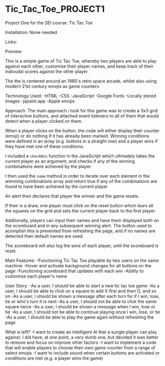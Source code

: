 # Tic_Tac_Toe_PROJECT1

Project One for the SEI course: Tic Tac Toe

Installation: None needed

Links:

Preview:

This is a simple game of Tic Tac Toe, whereby two players are able to play against each other, customise their player names, and keep track of their indivudal scores against the other player.

The the is centered around an 1980's retro space arcade, whilst also using modern 21st century emojis as game counters

Technology Used:
-HTML
-CSS
-JavaScript
-Google Fonts
-Locally stored images
-jspaint.app
-Apple emojis

Approach:
The main approach i took for this game was to create a 3x3 grid of interactive buttons, and attached event listeners to all of them that would detect when a player clicked on them.

When a player clicks on the button, the code will either display their counter (emoji) or do nothing if it has already been marked. Winning conditions were defined in an array (e.g. buttons in a straight row) and a player wins if they have met one of these conditions.

I included a `checkWin` function in the JavaScript which ultimately takes the current player as an argument, and checks if any of the winning combinations were achieved by the player.

I then used the `some` method in order to iterate over each element in the wimming combinations array and return true if any of the combinations are found to have been achieved by the current player

An alert then declares that player the winner and the game resets.

If their is a draw, one player must click on the reset button which lears all the squares on the grid and sets the current player back to the first player.

Additonally, players can input their names and have them displayed both on the scoreboard and in any subsequent winning alert. The button used to acomplish this is prevented from refreshing the page, and if no names are detected then default names are used.

The scoreboard will also log the wins of each player, until the scoreboard is reset.

Main Features:
-Functioning Tic Tac Toe playable by two users on the same machine
-Hover and activate background changes for all buttons on the page
-Functioning scoreboard that updates with each win
-Ability to customise each player's name

User Story:
-As a user, I should be able to start a new tic tac toe game
-As a user, I should be able to click on a square to add X first and then O, and so on
-As a user, I should be shown a message after each turn for if I win, lose, tie or who's turn it is next
-As a user, I should not be able to click the same square twice
-As a user, I should be shown a message when I win, lose or tie
-As a user, I should not be able to continue playing once I win, lose, or tie
-As a user, I should be able to play the game again without refreshing the page

What is left?
-I want to create an intelligent AI that a sungle player can play against. I did have, at one point, a very dumb one, but decided it was better to remove and focus on improve other factors
-I want to implement a code that will enable players to choose their own game counter from a range of select emojis
-I want to include sound when certain buttons are activated or conditions are met (e.g. a player wins the game)
